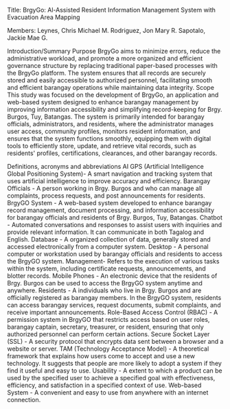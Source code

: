 Title: BrgyGo: Al-Assisted Resident Information Management System with Evacuation Area Mapping

Members: 
      Leynes, Chris Michael M.
      Rodriguez, Jon Mary R.
      Sapotalo, Jackie Mae G.
      
Introduction/Summary
     Purpose 
         BrgyGo aims to minimize errors, reduce the administrative workload, and promote a more organized and efficient governance structure by replacing traditional paper-based processes with the BrgyGo platform.
         The system ensures that all records are securely stored and easily accessible to authorized personnel, facilitating smooth and efficient barangay operations while maintaining data integrity.
     Scope
         This study was focused on the development of BrgyGo, an application and  web-based system designed to enhance barangay management by improving information accessibility and simplifying record-keeping for Brgy. Burgos, Tuy, Batangas.
         The system is primarily intended for barangay officials, administrators, and residents, where the administrator manages user access, community profiles, monitors resident information, and ensures that the system functions smoothly, 
         equipping them with digital tools to efficiently store, update, and retrieve vital records, such as residents' profiles, certifications, clearances, and other barangay records.
     
  Definitions, acronyms and abbreviations
         AI GPS (Artificial Intelligence Global Positioning System)- A smart navigation and tracking system that uses artificial intelligence to improve accuracy and efficiency.
         Barangay Officials - A person working in Brgy. Burgos and who can manage all complaints, process requests, and post announcements for residents.
         BrgyGO System - A web-based system developed to enhance barangay record management, document processing, and information accessibility for barangay officials and residents of Brgy. Burgos, Tuy, Batangas.
         Chatbot - Automated conversations and responses to assist users with inquiries and provide relevant information. It can communicate in both Tagalog and English. 
         Database - A organized collection of data, generally stored and accessed electronically from a computer system.
         Desktop - A personal computer or workstation used by barangay officials and residents to access the BrgyGO system.
         Management- Refers to the execution of various tasks within the system, including certificate requests, announcements, and blotter records.
         Mobile Phones - An electronic device that the residents of Brgy. Burgos can be used to access the BrgyGO system anytime and anywhere.
         Residents - A individuals who live in Brgy. Burgos and are officially registered as barangay members. In the BrgyGO system, residents can access barangay services, request documents, submit complaints, and receive important announcements. 
         Role-Based Access Control (RBAC) - A permission system in BrgyGO that restricts access based on user roles, barangay captain, secretary, treasurer, or resident, ensuring that only authorized personnel can perform certain actions.
         Secure Socket Layer (SSL) - A security protocol that encrypts data sent between a browser and a website or server.
         TAM (Technology Acceptance Model) - A theoretical framework that explains how users come to accept and use a new technology. It suggests that people are more likely to adopt a system if they find it useful and easy to use.
         Usability - A extent to which a product can be used by the specified user to achieve a specified goal with effectiveness, efficiency, and satisfaction in a specified context of use.
         Web-based System - A convenient and easy to use from anywhere with an internet connection.



         
    

